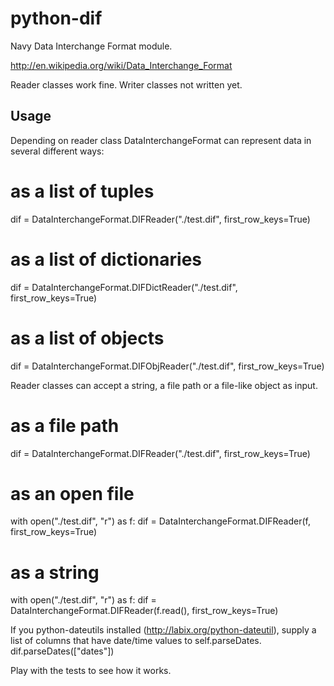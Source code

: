 python-dif
==========

Navy Data Interchange Format module. 

http://en.wikipedia.org/wiki/Data_Interchange_Format

Reader classes work fine. Writer classes not written yet.

Usage
-----

Depending on reader class DataInterchangeFormat can represent data in several different ways:

# as a list of tuples
dif = DataInterchangeFormat.DIFReader("./test.dif", first_row_keys=True)

# as a list of dictionaries
dif = DataInterchangeFormat.DIFDictReader("./test.dif", first_row_keys=True)

# as a list of objects
dif = DataInterchangeFormat.DIFObjReader("./test.dif", first_row_keys=True)

Reader classes can accept a string, a file path or a file-like object as input.
# as a file path
dif = DataInterchangeFormat.DIFReader("./test.dif", first_row_keys=True)

# as an open file
with open("./test.dif", "r") as f:
	dif = DataInterchangeFormat.DIFReader(f, first_row_keys=True)

# as a string
with open("./test.dif", "r") as f:
	dif = DataInterchangeFormat.DIFReader(f.read(), first_row_keys=True)

If you python-dateutils installed (http://labix.org/python-dateutil), supply
a list of columns that have date/time values to self.parseDates.
dif.parseDates(["dates"])

Play with the tests to see how it works.
